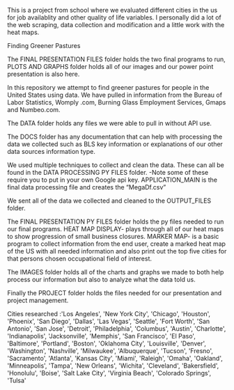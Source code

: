This is a project from school where we evaluated different cities in the us for job availablity and other quality of life variables. I personally did a lot of the web scraping, data collection and modification and a little work with the heat maps. 

Finding Greener Pastures

The FINAL PRESENTATION FILES folder holds the two final programs to run, PLOTS AND GRAPHS folder holds all of our images and our power point presentation is also here.

In this repository we attempt to find greener pastures for people in the United States using data. We have pulled in information from the Bureau of Labor Statistics, Womply .com, Burning  Glass Employment Services, Gmaps and Numbeo.com.

The DATA folder holds any files we were able to pull in without API use.

The DOCS folder has any documentation that can help with processing the data we collected such as BLS key information or explanations of our other data sources information type.

 We used multiple techniques to collect and clean the data. These can all be found in the DATA PROCESSING PY FILES folder. -Note some of these require you to put in your own Google api key. APPLICATION_MAIN is the final data processing file and creates the “MegaDf.csv”

We sent all of the data we collected and cleaned to the OUTPUT_FILES folder.

The FINAL PRESENTATION PY FILES folder holds the py files needed to run our final programs.
	HEAT MAP DISPLAY- plays through all of our heat maps to show progression of small business closures.
	MARKER MAP- is a basic program to collect information from the end user, create a marked heat map of the US with all needed information and also print out the top five cities for that persons chosen occupational field of interest.

The IMAGES folder holds all of the charts and graphs we made to both help process our information but also to analyze what the data told us. 

Finally the PROJECT folder holds the files needed for our presentation and project management.


Cities researched    :'Los Angeles', 'New York City', 'Chicago', 'Houston', 'Phoenix', 'San Diego',
 'Dallas', 'Las Vegas', 'Seattle', 'Fort Worth', 'San Antonio', 'San Jose',
 'Detroit', 'Philadelphia', 'Columbus', 'Austin', 'Charlotte', 'Indianapolis',
 'Jacksonville', 'Memphis', 'San Francisco', 'El Paso', 'Baltimore', 'Portland',
 'Boston', 'Oklahoma City', 'Louisville', 'Denver', 'Washington', 'Nashville',
 'Milwaukee', 'Albuquerque', 'Tucson', 'Fresno', 'Sacramento', 'Atlanta',
 'Kansas City', 'Miami', 'Raleigh', 'Omaha', 'Oakland', 'Minneapolis', 'Tampa',
 'New Orleans', 'Wichita', 'Cleveland', 'Bakersfield', 'Honolulu', 'Boise',
 'Salt Lake City', 'Virginia Beach', 'Colorado Springs', 'Tulsa'

